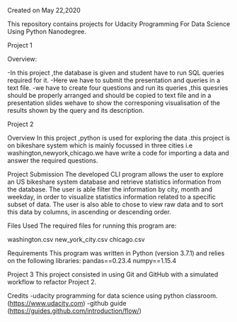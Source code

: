 Created on May 22,2020


This repository contains projects for Udacity Programming For Data Science Using Python Nanodegree.

Project 1

Overview:

-In this project ,the database is given and student have to run SQL queries required for it.
-Here we have to submit the presentation and queries in a text file.
-we have to create four questions and run its queries ,this quesries should be properly arranged and should be copied to text file and in a presentation slides wehave to show the corresponing visualisation of the results shown by the query and its description.


Project 2

Overview
In this project ,python is used for exploring the data .this project is on bikeshare system which is mainly focussed in three cities i.e washington,newyork,chicago.we have write a code for importing a data and answer the required questions.

Project Submission
The developed CLI program allows the user to explore an US bikeshare system database and retrieve statistics information from the database. The user is able filter the information by city, month and weekday, in order to visualize statistics information related to a specific subset of data. The user is also able to chose to view raw data and to sort this data by columns, in ascending or descending order.


Files Used
The required files for running this program are:

washington.csv
new_york_city.csv
chicago.csv

Requirements
This program was written in Python (version 3.7.1) and relies on the following libraries:
pandas==0.23.4
numpy==1.15.4

Project 3
This project consisted in using Git and GitHub with a simulated workflow to refactor Project 2.

Credits
-udacity programming for data science using python classroom.(https://www.udacity.com)
-github guide (https://guides.github.com/introduction/flow/)
